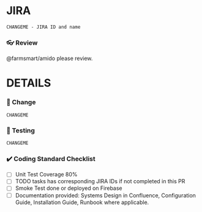 # JIRA
```
CHANGEME - JIRA ID and name
```

### :eyeglasses: Review 
@farmsmart/amido please review.

# DETAILS
### :construction: Change
```
CHANGEME
```

### :traffic_light: Testing
```
CHANGEME
```

### :heavy_check_mark: Coding Standard Checklist

- [ ] Unit Test Coverage 80%
- [ ] TODO tasks has corresponding JIRA IDs if not completed in this PR
- [ ] Smoke Test done or deployed on Firebase
- [ ] Documentation provided: Systems Design in Confluence, Configuration Guide, Installation Guide, Runbook where applicable.

